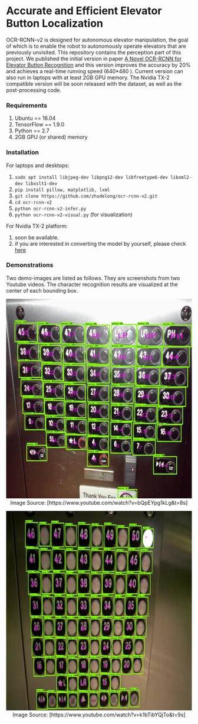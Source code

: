 # Accurate and Efficient Elevator Button Localization

OCR-RCNN-v2 is designed for autonomous elevator manipulation, the goal of which is to enable the robot to autonomously operate elevators that are previously unvisited. This repository contains the perception part of this project.  We published the initial version in paper  [A Novel OCR-RCNN for Elevator Button Recognition](https://ieeexplore.ieee.org/abstract/document/8594071) and this version improves the accuracy by 20% and achieves a real-time running speed (640*480 ).  Current version can also run in  laptops with at least 2GB  GPU memory.  The Nvidia TX-2 compatible version will be soon released with the dataset, as well as the post-processing code. 

### Requirements

1.  Ubuntu == 16.04
2.  TensorFlow == 1.9.0
3. Python == 2.7
4.  2GB GPU (or shared) memory 

### Installation

For laptops and desktops:

1. `sudo apt install libjpeg-dev libpng12-dev libfreetype6-dev libxml2-dev libxslt1-dev`
2. `pip install pillow, matplotlib, lxml` 
3. `git clone https://github.com/zhudelong/ocr-rcnn-v2.git`
4. `cd ocr-rcnn-v2`
5. `python ocr-rcnn-v2-infer.py` 
6. `python ocr-rcnn-v2-visual.py` (for visualization)

For Nvidia TX-2 platform:

1. soon be available.
2. if you are interested in converting the model by yourself, please check [here](https://jkjung-avt.github.io/tf-trt-models/)

### Demonstrations

Two demo-images are listed as follows. They are screenshots from two Youtube videos. The character recognition results are visualized at the center of each bounding box. 

  <p align="center">
    <img src="./demos/image3.jpg" width=960 height=540>
    Image Source: [https://www.youtube.com/watch?v=bQpEYpg1kLg&t=8s]
  </p>
  <p align="center">
    <img src="./demos/image2.jpg" width=960 height=540>
    Image Source: [https://www.youtube.com/watch?v=k1bTibYQjTo&t=9s]
  </p>